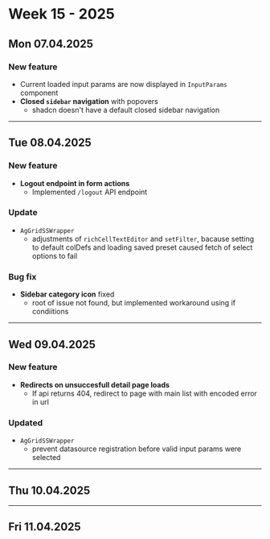 # Week 15 - 2025

## Mon 07.04.2025

### New feature

- Current loaded input params are now displayed in `InputParams` component
- **Closed `sidebar` navigation** with popovers
  - shadcn doesn't have a default closed sidebar navigation

---


## Tue 08.04.2025

### New feature
- **Logout endpoint in form actions**
  - Implemented `/logout` API endpoint 

### Update
- `AgGridSSWrapper`
  - adjustments of `richCellTextEditor` and `setFilter`, bacause setting to default colDefs and loading saved preset caused fetch of select options to fail
### Bug fix
- **Sidebar category icon** fixed
  - root of issue not found, but implemented workaround using if condiitions


---


## Wed 09.04.2025

### New feature
- **Redirects on unsuccesfull detail page loads**
  - If api returns 404, redirect to page with main list with encoded error in url

### Updated
- `AgGridSSWrapper` 
  - prevent datasource registration before valid input params were selected


---


## Thu 10.04.2025


---


## Fri 11.04.2025
